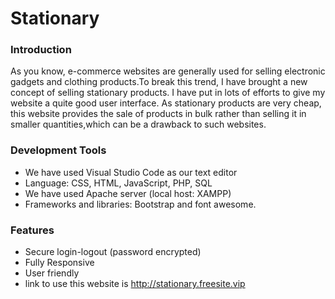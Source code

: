 # Stationary


### Introduction

As you know, e-commerce websites are generally used for selling electronic gadgets and clothing products.To break this trend, I have brought a new concept of selling stationary products.
I have put in lots of efforts to give my website a quite good user interface. As stationary products are very cheap, this website provides the sale of products in bulk rather than selling it in smaller quantities,which can be a drawback to such websites. 

### Development Tools

* We have used Visual Studio Code as our text editor
* Language: CSS, HTML, JavaScript, PHP, SQL
* We have used Apache server (local host: XAMPP)
* Frameworks and libraries: Bootstrap and font awesome.
 
### Features

* Secure login-logout (password encrypted)
* Fully Responsive
* User friendly
* link to use this website is http://stationary.freesite.vip

